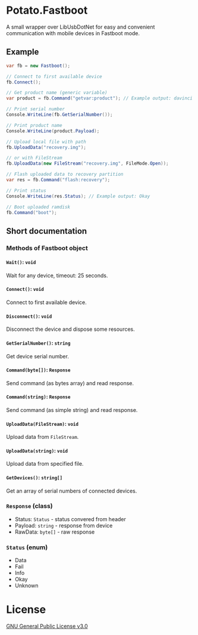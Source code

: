 # Potato.Fastboot

A small wrapper over LibUsbDotNet for easy and convenient communication with mobile devices in Fastboot mode.


## Example

```c#
var fb = new Fastboot();

// Connect to first available device
fb.Connect();

// Get product name (generic variable)
var product = fb.Command("getvar:product"); // Example output: davinci

// Print serial number
Console.WriteLine(fb.GetSerialNumber());

// Print product name
Console.WriteLine(product.Payload);

// Upload local file with path
fb.UploadData("recovery.img");

// or with FileStream
fb.UploadData(new FileStream("recovery.img", FileMode.Open));

// Flash uploaded data to recovery partition
var res = fb.Command("flash:recovery");

// Print status
Console.WriteLine(res.Status); // Example output: Okay

// Boot uploaded ramdisk
fb.Command("boot");
```

## Short documentation

### Methods of Fastboot object

#### `Wait()`: `void`
Wait for any device, timeout: 25 seconds.

#### `Connect()`: `void`
Connect to first available device.

#### `Disconnect()`: `void`
Disconnect the device and dispose some resources.

#### `GetSerialNumber()`: `string`
Get device serial number.

#### `Command(byte[])`: `Response`
Send command (as bytes array) and read response.

#### `Command(string)`: `Response`
Send command (as simple string) and read response.

#### `UploadData(FileStream)`: `void`
Upload data from `FileStream`.

#### `UploadData(string)`: `void`
Upload data from specified file.

#### `GetDevices()`: `string[]`
Get an array of serial numbers of connected devices.

### `Response` (class)

 - Status: `Status` - status convered from header
 - Payload: `string` - response from device
 - RawData: `byte[]` - raw response

### `Status` (enum)

 - Data
 - Fail
 - Info
 - Okay
 - Unknown

# License

[GNU General Public License v3.0](LICENSE.txt)

